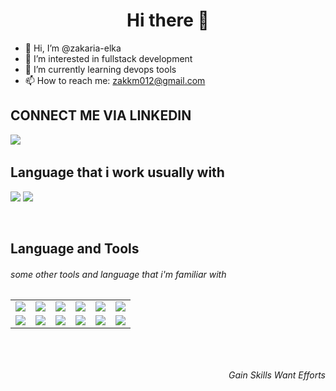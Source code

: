 
<h1 align="center">Hi there 👋</h1>


- 👋 Hi, I’m @zakaria-elka
- 👀 I’m interested in fullstack development
- 🌱 I’m currently learning devops tools
- 📫 How to reach me: zakkm012@gmail.com

<h2>CONNECT ME VIA LINKEDIN</h2>
<a href="https://www.linkedin.com/in/zakaria-el-karmoudi-629a80196/"><img src="https://img.icons8.com/color/48/undefined/linkedin-circled--v1.png"/><a/>
  
  <br/>
<h2>Language that i work usually with</h2>
<p ><img src="https://github-readme-stats.vercel.app/api/top-langs/?username=zakaria-elka&hide=html,c,c%23&&layout=compact" /> 
  <img src="https://img.icons8.com/external-others-iconmarket/64/undefined/external-bang-hand-gestures-others-iconmarket-3.png"/></p>
 <br/>
<h2>Language and Tools</h2>
<h6>some other tools and language that i'm familiar with<h6>     

<table align="center">
<tr>
<td>
<img src="https://img.icons8.com/color/48/undefined/mongodb.png"/>
</td>
<td>
<img src="https://img.icons8.com/color/48/undefined/postgreesql.png"/>     
</td>
<td>  
<img src="https://img.icons8.com/color/48/undefined/react-native.png"/>
</td> 
<td>
<img src="https://img.icons8.com/color/48/undefined/angularjs.png"/>
</td>
<td>
<img src="https://img.icons8.com/color/48/undefined/django.png"/>
</td>
<td>
<img src="https://img.icons8.com/color/48/undefined/jenkins.png"/>
</td>  
</tr>   

<tr>
<td>
<img src="https://img.icons8.com/color/48/undefined/sass.png"/>
</td>
<td>
<img src="https://img.icons8.com/color/48/undefined/firebase.png"/> 
</td>
<td>  
<img src="https://img.icons8.com/ios/50/undefined/php-logo.png"/>
</td> 
<td>
<img src="https://img.icons8.com/external-tal-revivo-shadow-tal-revivo/48/undefined/external-postman-is-the-only-complete-api-development-environment-logo-shadow-tal-revivo.png"/>
</td>
<td>
<img src="https://img.icons8.com/color/48/undefined/nodejs.png"/>
</td>
<td>
<img src="https://img.icons8.com/color/48/undefined/bootstrap.png"/>
</td>  
</tr>  
     
</table>
<br/>
<h6 align="right">Gain Skills Want Efforts</h6>  
     
     




